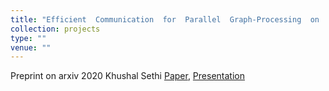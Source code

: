 ```yaml
---
title: "Efficient  Communication  for  Parallel  Graph-Processing  on  In-Memory Spatial  Architectures"
collection: projects
type: ""
venue: ""
---
```


Preprint on arxiv 2020
Khushal Sethi
[Paper](), [Presentation]()
